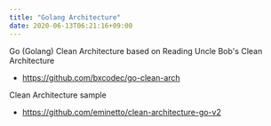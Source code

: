 ```yaml
---
title: "Golang Architecture"
date: 2020-06-13T06:21:16+09:00
---
```


Go (Golang) Clean Architecture based on Reading Uncle Bob's Clean Architecture
 - https://github.com/bxcodec/go-clean-arch

Clean Architecture sample
 - https://github.com/eminetto/clean-architecture-go-v2
